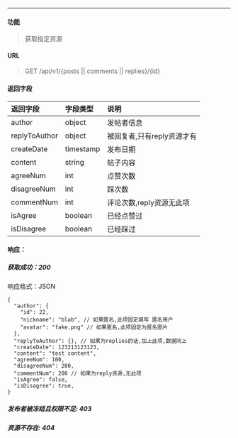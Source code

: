 -----------

#### 功能

> 获取指定资源

#### URL

> GET /api/v1/{posts || comments || replies}/{id}

#### 返回字段

|返回字段|字段类型|说明 |
|:----- |:------|:----------------------------- |
|author | object | 发帖者信息 |
|replyToAuthor | object | 被回复者,只有reply资源才有 |
|createDate | timestamp | 发布日期 |
|content | string | 帖子内容 |
|agreeNum | int | 点赞次数 |
|disagreeNum | int | 踩次数 |
|commentNum | int | 评论次数,reply资源无此项 |
|isAgree | boolean | 已经点赞过 |
|isDisagree | boolean | 已经踩过 |

#### 响应：
##### 获取成功：200
响应格式：JSON
```
{
  "author": {
    "id": 22,
    "nickname": "blab", // 如果匿名,此项固定填写 匿名用户
    "avatar": "fake.png" // 如果匿名,此项固定为匿名图片
  },
  "replyToAuthor": {}, // 如果为replies的话,加上此项,数据同上
  "createDate": 123213123123,
  "content": "test content",
  "agreeNum": 100,
  "disagreeNum": 200,
  "commentNum": 200 // 如果为reply资源,无此项
  "isAgree": false,
  "isDisagree": true,
}
```
##### 发布者被冻结且权限不足: 403
##### 资源不存在: 404